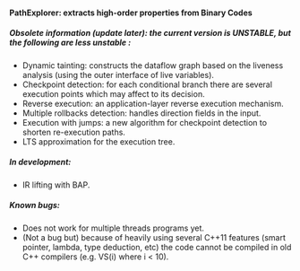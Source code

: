 #### PathExplorer: extracts high-order properties from Binary Codes

##### Obsolete information (update later): the current version is UNSTABLE, but the following are less unstable :

* Dynamic tainting: constructs the dataflow graph based on the liveness analysis (using the outer interface of live variables).
* Checkpoint detection: for each conditional branch there are several execution points which may affect to its decision.
* Reverse execution: an application-layer reverse execution mechanism.
* Multiple rollbacks detection: handles direction fields in the input.
* Execution with jumps: a new algorithm for checkpoint detection to shorten re-execution paths.
* LTS approximation for the execution tree.

##### In development:

* IR lifting with BAP.

##### Known bugs:

* Does not work for multiple threads programs yet.
* (Not a bug but) because of heavily using several C++11 features (smart pointer, lambda, type deduction, etc) the code cannot be compiled in old C++ compilers (e.g. VS(i) where i < 10).

